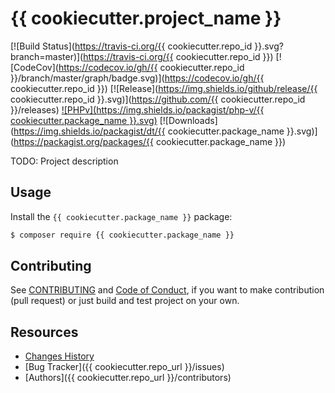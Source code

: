 # {{ cookiecutter.project_name }}

[![Build Status](https://travis-ci.org/{{ cookiecutter.repo_id }}.svg?branch=master)](https://travis-ci.org/{{ cookiecutter.repo_id }})
[![CodeCov](https://codecov.io/gh/{{ cookiecutter.repo_id }}/branch/master/graph/badge.svg)](https://codecov.io/gh/{{ cookiecutter.repo_id }})
[![Release](https://img.shields.io/github/release/{{ cookiecutter.repo_id }}.svg)](https://github.com/{{ cookiecutter.repo_id }}/releases)
[![PHPv](https://img.shields.io/packagist/php-v/{{ cookiecutter.package_name }}.svg)](http://www.php.net)
[![Downloads](https://img.shields.io/packagist/dt/{{ cookiecutter.package_name }}.svg)](https://packagist.org/packages/{{ cookiecutter.package_name }})

TODO: Project description

## Usage

Install the ```{{ cookiecutter.package_name }}``` package:

```bash
$ composer require {{ cookiecutter.package_name }}
```


## Contributing
See [CONTRIBUTING](CONTRIBUTING.md) and [Code of Conduct](CONDUCT.md),
if you want to make contribution (pull request)
or just build and test project on your own.

## Resources

* [Changes History](CHANGES.md)
* [Bug Tracker]({{ cookiecutter.repo_url }}/issues)
* [Authors]({{ cookiecutter.repo_url }}/contributors)
